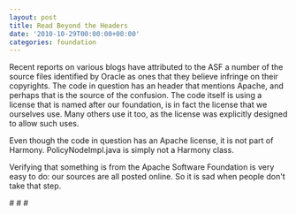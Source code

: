 ```yaml
---
layout: post
title: Read Beyond the Headers
date: '2010-10-29T00:00:00+00:00'
categories: foundation
---
```

<p>
Recent reports on various blogs have attributed to the ASF a number of
the source files identified by Oracle as ones that they believe
infringe on their copyrights.  The code in question has an header that
mentions Apache, and perhaps that is the source of the confusion.  The
code itself is using a license that is named after our foundation, is
in fact the license that we ourselves use.  Many others use it too, as
the license was explicitly designed to allow such uses.
</p>
  <p>
Even though the code in question has an Apache license, it is not part of
Harmony. PolicyNodeImpl.java is simply not a Harmony class.

</p>
  <p>Verifying that something is from the Apache Software Foundation is
very easy to do: our sources are all posted online. So it is
sad when people don't take that step.</p>
  <p> </p>
  <p># # # <br /></p>
